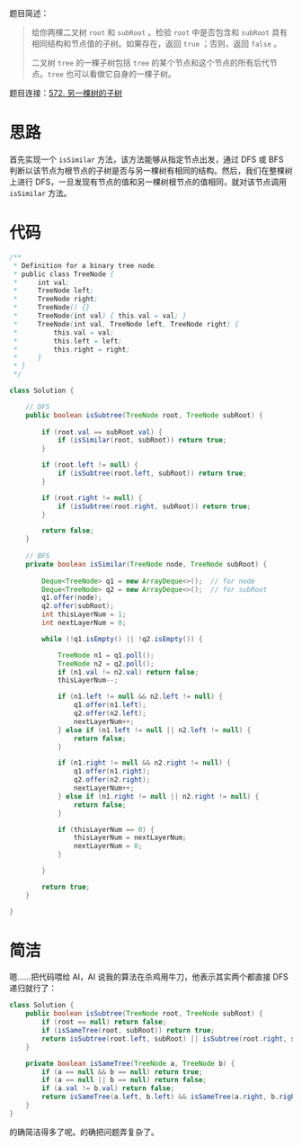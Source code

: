 题目简述：

> 给你两棵二叉树 `root` 和 `subRoot` 。检验 `root` 中是否包含和 `subRoot` 具有相同结构和节点值的子树。如果存在，返回 `true` ；否则，返回 `false` 。
>
> 二叉树 `tree` 的一棵子树包括 `tree` 的某个节点和这个节点的所有后代节点。`tree` 也可以看做它自身的一棵子树。

题目连接：[572. 另一棵树的子树](https://leetcode.cn/problems/subtree-of-another-tree/)

# 思路

首先实现一个 `isSimilar` 方法，该方法能够从指定节点出发，通过 DFS 或 BFS 判断以该节点为根节点的子树是否与另一棵树有相同的结构。然后，我们在整棵树上进行 DFS，一旦发现有节点的值和另一棵树根节点的值相同，就对该节点调用 `isSimilar` 方法。

# 代码

```java
/**
 * Definition for a binary tree node.
 * public class TreeNode {
 *     int val;
 *     TreeNode left;
 *     TreeNode right;
 *     TreeNode() {}
 *     TreeNode(int val) { this.val = val; }
 *     TreeNode(int val, TreeNode left, TreeNode right) {
 *         this.val = val;
 *         this.left = left;
 *         this.right = right;
 *     }
 * }
 */

class Solution {

    // DFS
    public boolean isSubtree(TreeNode root, TreeNode subRoot) {
        
        if (root.val == subRoot.val) {
            if (isSimilar(root, subRoot)) return true;
        }

        if (root.left != null) {
            if (isSubtree(root.left, subRoot)) return true;
        }

        if (root.right != null) {
            if (isSubtree(root.right, subRoot)) return true;
        }

        return false;
    }
    
    // BFS
    private boolean isSimilar(TreeNode node, TreeNode subRoot) {
        
        Deque<TreeNode> q1 = new ArrayDeque<>();  // for node
        Deque<TreeNode> q2 = new ArrayDeque<>();  // for subRoot
        q1.offer(node);
        q2.offer(subRoot);
        int thisLayerNum = 1;
        int nextLayerNum = 0;

        while (!q1.isEmpty() || !q2.isEmpty()) {

            TreeNode n1 = q1.poll();
            TreeNode n2 = q2.poll();
            if (n1.val != n2.val) return false;
            thisLayerNum--;

            if (n1.left != null && n2.left != null) {
                q1.offer(n1.left);
                q2.offer(n2.left);
                nextLayerNum++;
            } else if (n1.left != null || n2.left != null) {
                return false;
            }

            if (n1.right != null && n2.right != null) {
                q1.offer(n1.right);
                q2.offer(n2.right);
                nextLayerNum++;
            } else if (n1.right != null || n2.right != null) {
                return false;
            }

            if (thisLayerNum == 0) {
                thisLayerNum = nextLayerNum;
                nextLayerNum = 0;
            }

        }

        return true;
    }

}
```

# 简洁

嗯……把代码喂给 AI，AI 说我的算法在杀鸡用牛刀，他表示其实两个都直接 DFS 递归就行了：

```java
class Solution {
    public boolean isSubtree(TreeNode root, TreeNode subRoot) {
        if (root == null) return false;
        if (isSameTree(root, subRoot)) return true;
        return isSubtree(root.left, subRoot) || isSubtree(root.right, subRoot);
    }

    private boolean isSameTree(TreeNode a, TreeNode b) {
        if (a == null && b == null) return true;
        if (a == null || b == null) return false;
        if (a.val != b.val) return false;
        return isSameTree(a.left, b.left) && isSameTree(a.right, b.right);
    }
}
```

的确简洁得多了呢。的确把问题弄复杂了。
